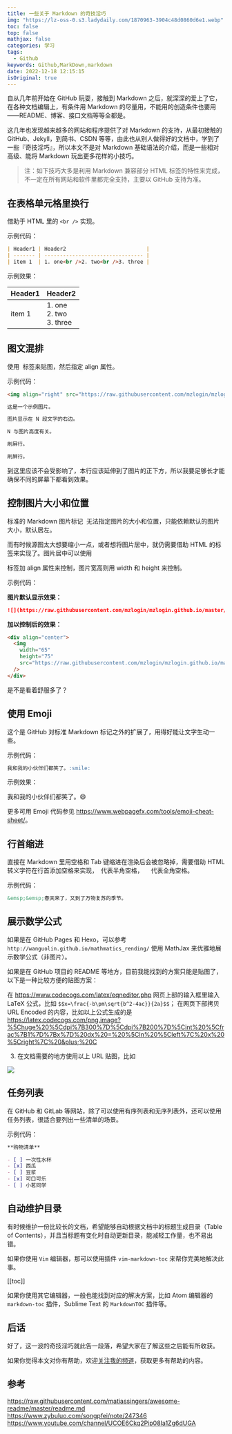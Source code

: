 ```yaml
---
title: 一些关于 Markdown 的奇技淫巧
img: "https://lz-oss-0.s3.ladydaily.com/1870963-3904c48d0860d6e1.webp"
toc: false
top: false
mathjax: false
categories: 学习
tags:
  - Github
keywords: Github,MarkDown,markdown
date: 2022-12-18 12:15:15
isOriginal: true
---
```


自从几年前开始在 GitHub 玩耍，接触到 Markdown 之后，就深深的爱上了它，在各种文档编辑上，有条件用 Markdown 的尽量用，不能用的创造条件也要用——README、博客、接口文档等等全都是。

这几年也发现越来越多的网站和程序提供了对 Markdown 的支持，从最初接触的 GitHub、Jekyll，到简书、CSDN 等等，由此也从别人做得好的文档中，学到了一些『奇技淫巧』，所以本文不是对 Markdown 基础语法的介绍，而是一些相对高级、能将 Markdown 玩出更多花样的小技巧。

> 注：如下技巧大多是利用 Markdown 兼容部分 HTML 标签的特性来完成，不一定在所有网站和软件里都完全支持，主要以 GitHub 支持为准。

## 在表格单元格里换行

借助于 HTML 里的 `<br />` 实现。

示例代码：

```markdown
| Header1 | Header2                          |
| ------- | -------------------------------- |
| item 1  | 1. one<br />2. two<br />3. three |
```

示例效果：

| Header1 | Header2                          |
| ------- | -------------------------------- |
| item 1  | 1. one<br />2. two<br />3. three |

## 图文混排

使用 <img> 标签来贴图，然后指定 align 属性。

示例代码：

```markdown
<img align="right" src="https://raw.githubusercontent.com/mzlogin/mzlogin.github.io/master/images/posts/markdown/demo.png"/>

这是一个示例图片。

图片显示在 N 段文字的右边。

N 与图片高度有关。

刷屏行。

刷屏行。
```

到这里应该不会受影响了，本行应该延伸到了图片的正下方，所以我要足够长才能确保不同的屏幕下都看到效果。

## 控制图片大小和位置

标准的 Markdown 图片标记 ![]() 无法指定图片的大小和位置，只能依赖默认的图片大小，默认居左。

而有时候源图太大想要缩小一点，或者想将图片居中，就仍需要借助 HTML 的标签来实现了。图片居中可以使用 <div> 标签加 align 属性来控制，图片宽高则用 width 和 height 来控制。

示例代码：

**图片默认显示效果：**

```markdown
![](https://raw.githubusercontent.com/mzlogin/mzlogin.github.io/master/images/posts/markdown/demo.png)
```

**加以控制后的效果：**

```html
<div align="center">
  <img
    width="65"
    height="75"
    src="https://raw.githubusercontent.com/mzlogin/mzlogin.github.io/master/images/posts/markdown/demo.png"
  />
</div>
```

是不是看着舒服多了？

## 使用 Emoji

这个是 GitHub 对标准 Markdown 标记之外的扩展了，用得好能让文字生动一些。

示例代码：

```markdown
我和我的小伙伴们都笑了。:smile:
```

示例效果：

我和我的小伙伴们都笑了。:smile:

更多可用 Emoji 代码参见 <https://www.webpagefx.com/tools/emoji-cheat-sheet/>。

## 行首缩进

直接在 Markdown 里用空格和 Tab 键缩进在渲染后会被忽略掉，需要借助 HTML 转义字符在行首添加空格来实现，&ensp;代表半角空格，&emsp; 代表全角空格。

示例代码：

```markdown
&emsp;&emsp;春天来了，又到了万物复苏的季节。
```

## 展示数学公式

如果是在 GitHub Pages 和 Hexo，可以参考 `http://wanguolin.github.io/mathmatics_rending/` 使用 MathJax 来优雅地展示数学公式（非图片）。

如果是在 GitHub 项目的 README 等地方，目前我能找到的方案只能是贴图了，以下是一种比较方便的贴图方案：

在 https://www.codecogs.com/latex/eqneditor.php 网页上部的输入框里输入 LaTeX 公式，比如 `$$x=\frac{-b\pm\sqrt{b^2-4ac}}{2a}$$`；
在网页下部拷贝 URL Encoded 的内容，比如以上公式生成的是 https://latex.codecogs.com/png.image?%5Chuge%20%5Cdpi%7B300%7D%5Cdpi%7B200%7D%5Cint%20%5Cfrac%7B1%7D%7Bx%7D%20dx%20=%20%5Cln%20%5Cleft%7C%20x%20%5Cright%7C%20&plus;%20C

3. 在文档需要的地方使用以上 URL 贴图，比如

![](https://latex.codecogs.com/png.image?%5Chuge%20%5Cdpi%7B300%7D%5Cdpi%7B200%7D%5Cint%20%5Cfrac%7B1%7D%7Bx%7D%20dx%20=%20%5Cln%20%5Cleft%7C%20x%20%5Cright%7C%20+%20C)

## 任务列表

在 GitHub 和 GitLab 等网站，除了可以使用有序列表和无序列表外，还可以使用任务列表，很适合要列出一些清单的场景。

示例代码：

```markdown
**购物清单**

- [ ] 一次性水杯
- [x] 西瓜
- [ ] 豆浆
- [x] 可口可乐
- [ ] 小茗同学
```

## 自动维护目录

有时候维护一份比较长的文档，希望能够自动根据文档中的标题生成目录（Table of Contents），并且当标题有变化时自动更新目录，能减轻工作量，也不易出错。

如果你使用 `Vim` 编辑器，那可以使用插件 `vim-markdown-toc` 来帮你完美地解决此事。

[[toc]]

如果你使用其它编辑器，一般也能找到对应的解决方案，比如 Atom 编辑器的 `markdown-toc` 插件，Sublime Text 的 `MarkdownTOC` 插件等。

## 后话

好了，这一波的奇技淫巧就此告一段落，希望大家在了解这些之后能有所收获。

如果你觉得本文对你有帮助，欢迎[关注我的频道](https://www.youtube.com/channel/UCOE6Ckq2Pip08Ia1Zg6dUGA)，获取更多有帮助的内容。

## 参考

https://raw.githubusercontent.com/matiassingers/awesome-readme/master/readme.md
https://www.zybuluo.com/songpfei/note/247346
https://www.youtube.com/channel/UCOE6Ckq2Pip08Ia1Zg6dUGA
